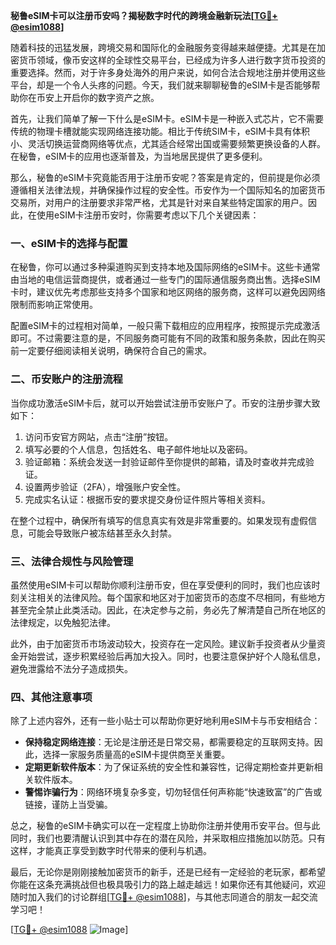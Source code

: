 **秘鲁eSIM卡可以注册币安吗？揭秘数字时代的跨境金融新玩法[[TG💪+ @esim1088](https://t.me/s/esim1088)]**

随着科技的迅猛发展，跨境交易和国际化的金融服务变得越来越便捷。尤其是在加密货币领域，像币安这样的全球性交易平台，已经成为许多人进行数字货币投资的重要选择。然而，对于许多身处海外的用户来说，如何合法合规地注册并使用这些平台，却是一个令人头疼的问题。今天，我们就来聊聊秘鲁的eSIM卡是否能够帮助你在币安上开启你的数字资产之旅。

首先，让我们简单了解一下什么是eSIM卡。eSIM卡是一种嵌入式芯片，它不需要传统的物理卡槽就能实现网络连接功能。相比于传统SIM卡，eSIM卡具有体积小、灵活切换运营商网络等优点，尤其适合经常出国或需要频繁更换设备的人群。在秘鲁，eSIM卡的应用也逐渐普及，为当地居民提供了更多便利。

那么，秘鲁的eSIM卡究竟能否用于注册币安呢？答案是肯定的，但前提是你必须遵循相关法律法规，并确保操作过程的安全性。币安作为一个国际知名的加密货币交易所，对用户的注册要求非常严格，尤其是针对来自某些特定国家的用户。因此，在使用eSIM卡注册币安时，你需要考虑以下几个关键因素：

### 一、eSIM卡的选择与配置

在秘鲁，你可以通过多种渠道购买到支持本地及国际网络的eSIM卡。这些卡通常由当地的电信运营商提供，或者通过一些专门的国际通信服务商出售。选择eSIM卡时，建议优先考虑那些支持多个国家和地区网络的服务商，这样可以避免因网络限制而影响正常使用。

配置eSIM卡的过程相对简单，一般只需下载相应的应用程序，按照提示完成激活即可。不过需要注意的是，不同服务商可能有不同的政策和服务条款，因此在购买前一定要仔细阅读相关说明，确保符合自己的需求。

### 二、币安账户的注册流程

当你成功激活eSIM卡后，就可以开始尝试注册币安账户了。币安的注册步骤大致如下：

1. 访问币安官方网站，点击“注册”按钮。
2. 填写必要的个人信息，包括姓名、电子邮件地址以及密码。
3. 验证邮箱：系统会发送一封验证邮件至你提供的邮箱，请及时查收并完成验证。
4. 设置两步验证（2FA），增强账户安全性。
5. 完成实名认证：根据币安的要求提交身份证件照片等相关资料。

在整个过程中，确保所有填写的信息真实有效是非常重要的。如果发现有虚假信息，可能会导致账户被冻结甚至永久封禁。

### 三、法律合规性与风险管理

虽然使用eSIM卡可以帮助你顺利注册币安，但在享受便利的同时，我们也应该时刻关注相关的法律风险。每个国家和地区对于加密货币的态度不尽相同，有些地方甚至完全禁止此类活动。因此，在决定参与之前，务必先了解清楚自己所在地区的法律规定，以免触犯法律。

此外，由于加密货币市场波动较大，投资存在一定风险。建议新手投资者从少量资金开始尝试，逐步积累经验后再加大投入。同时，也要注意保护好个人隐私信息，避免泄露给不法分子造成损失。

### 四、其他注意事项

除了上述内容外，还有一些小贴士可以帮助你更好地利用eSIM卡与币安相结合：

- **保持稳定网络连接**：无论是注册还是日常交易，都需要稳定的互联网支持。因此，选择一家服务质量高的eSIM卡提供商至关重要。
- **定期更新软件版本**：为了保证系统的安全性和兼容性，记得定期检查并更新相关软件版本。
- **警惕诈骗行为**：网络环境复杂多变，切勿轻信任何声称能“快速致富”的广告或链接，谨防上当受骗。

总之，秘鲁的eSIM卡确实可以在一定程度上协助你注册并使用币安平台。但与此同时，我们也要清醒认识到其中存在的潜在风险，并采取相应措施加以防范。只有这样，才能真正享受到数字时代带来的便利与机遇。

最后，无论你是刚刚接触加密货币的新手，还是已经有一定经验的老玩家，都希望你能在这条充满挑战但也极具吸引力的路上越走越远！如果你还有其他疑问，欢迎随时加入我们的讨论群组[[TG💪+ @esim1088](https://t.me/s/esim1088)]，与其他志同道合的朋友一起交流学习吧！

[[TG💪+ @esim1088](https://t.me/s/esim1088) ![Image](https://i.postimg.cc/4NQfJmqS/Snipaste-2025-05-13-00-14-12.png)]